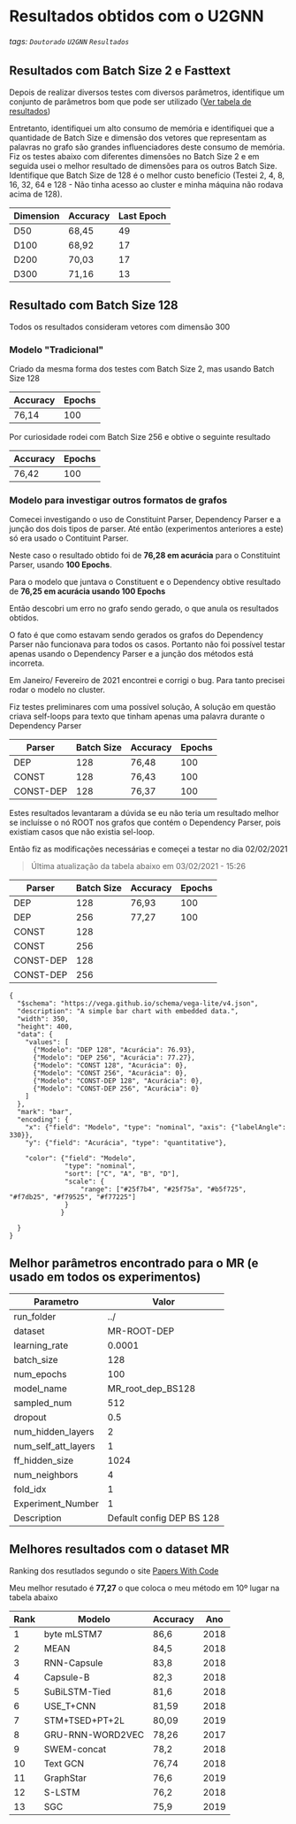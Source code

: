 # Resultados obtidos com o U2GNN
###### tags: `Doutorado` `U2GNN` `Resultados`

## Resultados com Batch Size 2 e Fasttext

Depois de realizar diversos testes com diversos parâmetros, identifique um conjunto de parâmetros bom que pode ser utilizado ([Ver tabela de resultados](#Melhor-par%C3%A2metros-encontrado-para-o-MR-e-usado-em-todos-os-experimentos))

Entretanto, identifiquei um alto consumo de memória e identifiquei que a quantidade de Batch Size e dimensão dos vetores que representam as palavras no grafo são grandes influenciadores deste consumo de memória. Fiz os testes abaixo com diferentes dimensões no Batch Size 2 e em seguida usei o melhor resultado de dimensões para os outros Batch Size. Identifique que Batch Size de 128 é o melhor custo benefício (Testei 2, 4, 8, 16, 32, 64 e 128 - Não tinha acesso ao cluster e minha máquina não rodava acima de 128).

| Dimension | Accuracy | Last Epoch |
|:--------- | -------- |:---------- |
| D50       | 68,45    | 49         |
| D100      | 68,92    | 17         |
| D200      | 70,03    | 17         |
| D300      | 71,16    | 13         |




## Resultado com Batch Size 128

Todos os resultados consideram vetores com dimensão 300


### Modelo "Tradicional" 

Criado da mesma forma dos testes com Batch Size 2, mas usando Batch Size 128


| Accuracy | Epochs |
| -------- | ------ |
| 76,14    | 100    | 

Por curiosidade rodei com Batch Size 256 e obtive o seguinte resultado

| Accuracy | Epochs |
| -------- | ------ |
| 76,42    | 100    | 


### Modelo para investigar outros formatos de grafos

Comecei investigando o uso de Constituint Parser, Dependency Parser e a junção dos dois tipos de parser. Até então (experimentos anteriores a este) só era usado o Contituint Parser.

Neste caso o resultado obtido foi de **76,28 em acurácia** para o Constituint Parser, usando **100 Epochs**. 

Para o modelo que juntava o Constituent e o Dependency obtive resultado de **76,25 em acurácia usando 100 Epochs**

Então descobri um erro no grafo sendo gerado, o que anula os resultados obtidos.

O fato é que como estavam sendo gerados os grafos do Dependency Parser não funcionava para todos os casos. Portanto não foi possível testar apenas usando o Dependency Parser e a junção dos métodos está incorreta.

Em Janeiro/ Fevereiro de 2021 encontrei e corrigi o bug. Para tanto precisei rodar o modelo no cluster. 

Fiz testes preliminares com uma possível solução, A solução em questão criava self-loops para texto que tinham apenas uma palavra durante o Dependency Parser

| Parser    | Batch Size | Accuracy | Epochs |
| --------- | ---------- | -------- | ------ |
| DEP       | 128        | 76,48    | 100    |
| CONST     | 128        | 76,43    | 100    |
| CONST-DEP | 128        | 76,37    | 100    | 

Estes resultados levantaram a dúvida se eu não teria um resultado melhor se incluísse o nó ROOT nos grafos que contém o Dependency Parser, pois existiam casos que não existia sel-loop. 


Então fiz as modificações necessárias e começei a testar no dia 02/02/2021

> Última atualização da tabela abaixo em 03/02/2021 - 15:26

| Parser    | Batch Size | Accuracy | Epochs |
| --------- | ---------- | -------- | ------ |
| DEP       | 128        | 76,93    | 100    |
| DEP       | 256        | 77,27    | 100    | 
| CONST     | 128        |          |        |
| CONST     | 256        |          |        |
| CONST-DEP | 128        |          |        |
| CONST-DEP | 256        |          |        |

```vega
{
  "$schema": "https://vega.github.io/schema/vega-lite/v4.json",
  "description": "A simple bar chart with embedded data.",
  "width": 350,
  "height": 400,
  "data": {
    "values": [
      {"Modelo": "DEP 128", "Acurácia": 76.93}, 
      {"Modelo": "DEP 256", "Acurácia": 77.27},
      {"Modelo": "CONST 128", "Acurácia": 0},
      {"Modelo": "CONST 256", "Acurácia": 0},
      {"Modelo": "CONST-DEP 128", "Acurácia": 0},
      {"Modelo": "CONST-DEP 256", "Acurácia": 0}
    ]
  },
  "mark": "bar",
  "encoding": {
    "x": {"field": "Modelo", "type": "nominal", "axis": {"labelAngle": 330}},
    "y": {"field": "Acurácia", "type": "quantitative"},
  
    "color": {"field": "Modelo", 
              "type": "nominal", 
              "sort": ["C", "A", "B", "D"], 
              "scale": {
                  "range": ["#25f7b4", "#25f75a", "#b5f725", "#f7db25", "#f79525", "#f77225"]
              }
             }
      
  }
}
```

## Melhor parâmetros encontrado para o MR (e usado em todos os experimentos)

| Parametro           | Valor                     |
| ------------------- | ------------------------- |
| run_folder          | ../                       |
| dataset             | MR-ROOT-DEP               |
| learning_rate       | 0.0001                    |
| batch_size          | 128                       |
| num_epochs          | 100                       |
| model_name          | MR_root_dep_BS128         |
| sampled_num         | 512                       |
| dropout             | 0.5                       |
| num_hidden_layers   | 2                         |
| num_self_att_layers | 1                         |
| ff_hidden_size      | 1024                      |
| num_neighbors       | 4                         |
| fold_idx            | 1                         |
| Experiment_Number   | 1                         |
| Description         | Default config DEP BS 128 | 



## Melhores resultados com o dataset MR

Ranking dos resutlados segundo o site [Papers With Code ](https://paperswithcode.com/sota/sentiment-analysis-on-mr)

Meu melhor resutado é **77,27** o que coloca o meu método em 10º lugar na tabela abaixo

| Rank | Modelo           | Accuracy | Ano  |
| ---- | ---------------- | -------- | ---- |
| 1    | byte mLSTM7      | 86,6     | 2018 |
| 2    | MEAN             | 84,5     | 2018 |
| 3    | RNN-Capsule      | 83,8     | 2018 |
| 4    | Capsule-B        | 82,3     | 2018 |
| 5    | SuBiLSTM-Tied    | 81,6     | 2018 |
| 6    | USE_T+CNN        | 81,59    | 2018 |
| 7    | STM+TSED+PT+2L   | 80,09    | 2019 |
| 8    | GRU-RNN-WORD2VEC | 78,26    | 2017 |
| 9    | SWEM-concat      | 78,2     | 2018 |
| 10   | Text GCN         | 76,74    | 2018 |
| 11   | GraphStar        | 76,6     | 2019 |
| 12   | S-LSTM           | 76,2     | 2018 |
| 13   | SGC              | 75,9     | 2019 |







